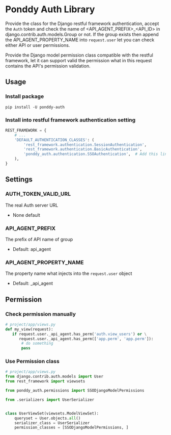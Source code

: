 # Ponddy Auth Library
Provide the class for the Django restful framework authentication, accept the `Auth` token and check the name of <API_AGENT_PREFIX>_<API_ID> in django.contrib.auth.models.Group or not.
If the group exists then append the API_AGENT_PROPERTY_NAME into `request.user` let you can check either API or user permissions.

Provide the Django model permission class compatible with the restful framework, let it can support valid the permission what in this request contains the API's permission validation.

## Usage
### Install package
```shell-script
pip install -U ponddy-auth
```

### Install into restful framework authentication setting
```python
REST_FRAMEWORK = {
    # ...
    'DEFAULT_AUTHENTICATION_CLASSES': (
        'rest_framework.authentication.SessionAuthentication',
        'rest_framework.authentication.BasicAuthentication',
        'ponddy_auth.authentication.SSOAuthentication',  # Add this line
    ),
}
```

## Settings
### AUTH_TOKEN_VALID_URL
The real Auth server URL
 - None default
### API_AGENT_PREFIX
The prefix of API name of group
 - Default: api_agent
### API_AGENT_PROPERTY_NAME
The property name what injects into the `request.user` object
 - Default: _api_agent

## Permission
### Check permission manually
```python
# project/app/views.py
def my_view(request):
   if request.user._api_agent.has_perm('auth.view_users') or \
      request.user._api_agent.has_perm(['app.perm', 'app.perm']):
       # do something
       pass
```

### Use Permission class
```python
# project/app/views.py
from django.contrib.auth.models import User
from rest_framework import viewsets

from ponddy_auth.permissions import SSODjangoModelPermissions

from .serializers import UserSerializer


class UserViewSet(viewsets.ModelViewSet):
    queryset = User.objects.all()
    serializer_class = UserSerializer
    permission_classes = [SSODjangoModelPermissions, ]
 ```